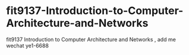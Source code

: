 # fit9137-Introduction-to-Computer-Architecture-and-Networks
fit9137  Introduction to Computer Architecture and  Networks , add me wechat ye1-6688
